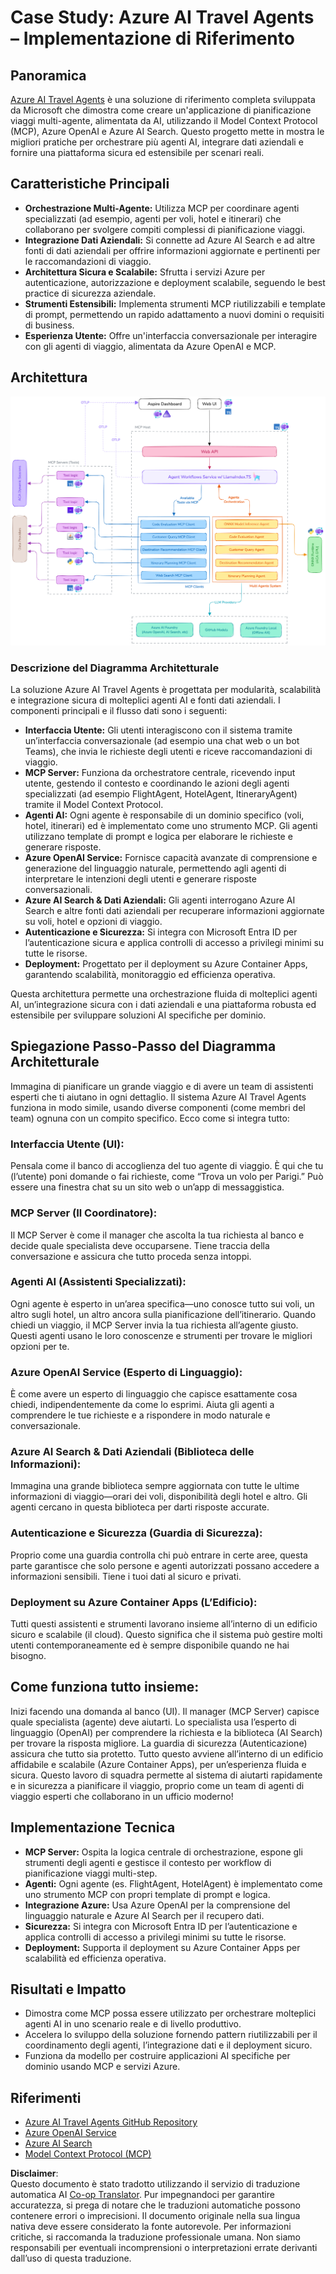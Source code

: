 <!--
CO_OP_TRANSLATOR_METADATA:
{
  "original_hash": "4d3415b9d2bf58bc69be07f945a69e07",
  "translation_date": "2025-06-13T21:46:37+00:00",
  "source_file": "09-CaseStudy/travelagentsample.md",
  "language_code": "it"
}
-->
# Case Study: Azure AI Travel Agents – Implementazione di Riferimento

## Panoramica

[Azure AI Travel Agents](https://github.com/Azure-Samples/azure-ai-travel-agents) è una soluzione di riferimento completa sviluppata da Microsoft che dimostra come creare un'applicazione di pianificazione viaggi multi-agente, alimentata da AI, utilizzando il Model Context Protocol (MCP), Azure OpenAI e Azure AI Search. Questo progetto mette in mostra le migliori pratiche per orchestrare più agenti AI, integrare dati aziendali e fornire una piattaforma sicura ed estensibile per scenari reali.

## Caratteristiche Principali
- **Orchestrazione Multi-Agente:** Utilizza MCP per coordinare agenti specializzati (ad esempio, agenti per voli, hotel e itinerari) che collaborano per svolgere compiti complessi di pianificazione viaggi.
- **Integrazione Dati Aziendali:** Si connette ad Azure AI Search e ad altre fonti di dati aziendali per offrire informazioni aggiornate e pertinenti per le raccomandazioni di viaggio.
- **Architettura Sicura e Scalabile:** Sfrutta i servizi Azure per autenticazione, autorizzazione e deployment scalabile, seguendo le best practice di sicurezza aziendale.
- **Strumenti Estensibili:** Implementa strumenti MCP riutilizzabili e template di prompt, permettendo un rapido adattamento a nuovi domini o requisiti di business.
- **Esperienza Utente:** Offre un'interfaccia conversazionale per interagire con gli agenti di viaggio, alimentata da Azure OpenAI e MCP.

## Architettura
![Architecture](https://raw.githubusercontent.com/Azure-Samples/azure-ai-travel-agents/main/docs/ai-travel-agents-architecture-diagram.png)

### Descrizione del Diagramma Architetturale

La soluzione Azure AI Travel Agents è progettata per modularità, scalabilità e integrazione sicura di molteplici agenti AI e fonti dati aziendali. I componenti principali e il flusso dati sono i seguenti:

- **Interfaccia Utente:** Gli utenti interagiscono con il sistema tramite un’interfaccia conversazionale (ad esempio una chat web o un bot Teams), che invia le richieste degli utenti e riceve raccomandazioni di viaggio.
- **MCP Server:** Funziona da orchestratore centrale, ricevendo input utente, gestendo il contesto e coordinando le azioni degli agenti specializzati (ad esempio FlightAgent, HotelAgent, ItineraryAgent) tramite il Model Context Protocol.
- **Agenti AI:** Ogni agente è responsabile di un dominio specifico (voli, hotel, itinerari) ed è implementato come uno strumento MCP. Gli agenti utilizzano template di prompt e logica per elaborare le richieste e generare risposte.
- **Azure OpenAI Service:** Fornisce capacità avanzate di comprensione e generazione del linguaggio naturale, permettendo agli agenti di interpretare le intenzioni degli utenti e generare risposte conversazionali.
- **Azure AI Search & Dati Aziendali:** Gli agenti interrogano Azure AI Search e altre fonti dati aziendali per recuperare informazioni aggiornate su voli, hotel e opzioni di viaggio.
- **Autenticazione e Sicurezza:** Si integra con Microsoft Entra ID per l’autenticazione sicura e applica controlli di accesso a privilegi minimi su tutte le risorse.
- **Deployment:** Progettato per il deployment su Azure Container Apps, garantendo scalabilità, monitoraggio ed efficienza operativa.

Questa architettura permette una orchestrazione fluida di molteplici agenti AI, un’integrazione sicura con i dati aziendali e una piattaforma robusta ed estensibile per sviluppare soluzioni AI specifiche per dominio.

## Spiegazione Passo-Passo del Diagramma Architetturale
Immagina di pianificare un grande viaggio e di avere un team di assistenti esperti che ti aiutano in ogni dettaglio. Il sistema Azure AI Travel Agents funziona in modo simile, usando diverse componenti (come membri del team) ognuna con un compito specifico. Ecco come si integra tutto:

### Interfaccia Utente (UI):
Pensala come il banco di accoglienza del tuo agente di viaggio. È qui che tu (l’utente) poni domande o fai richieste, come “Trova un volo per Parigi.” Può essere una finestra chat su un sito web o un’app di messaggistica.

### MCP Server (Il Coordinatore):
Il MCP Server è come il manager che ascolta la tua richiesta al banco e decide quale specialista deve occuparsene. Tiene traccia della conversazione e assicura che tutto proceda senza intoppi.

### Agenti AI (Assistenti Specializzati):
Ogni agente è esperto in un’area specifica—uno conosce tutto sui voli, un altro sugli hotel, un altro ancora sulla pianificazione dell’itinerario. Quando chiedi un viaggio, il MCP Server invia la tua richiesta all’agente giusto. Questi agenti usano le loro conoscenze e strumenti per trovare le migliori opzioni per te.

### Azure OpenAI Service (Esperto di Linguaggio):
È come avere un esperto di linguaggio che capisce esattamente cosa chiedi, indipendentemente da come lo esprimi. Aiuta gli agenti a comprendere le tue richieste e a rispondere in modo naturale e conversazionale.

### Azure AI Search & Dati Aziendali (Biblioteca delle Informazioni):
Immagina una grande biblioteca sempre aggiornata con tutte le ultime informazioni di viaggio—orari dei voli, disponibilità degli hotel e altro. Gli agenti cercano in questa biblioteca per darti risposte accurate.

### Autenticazione e Sicurezza (Guardia di Sicurezza):
Proprio come una guardia controlla chi può entrare in certe aree, questa parte garantisce che solo persone e agenti autorizzati possano accedere a informazioni sensibili. Tiene i tuoi dati al sicuro e privati.

### Deployment su Azure Container Apps (L’Edificio):
Tutti questi assistenti e strumenti lavorano insieme all’interno di un edificio sicuro e scalabile (il cloud). Questo significa che il sistema può gestire molti utenti contemporaneamente ed è sempre disponibile quando ne hai bisogno.

## Come funziona tutto insieme:

Inizi facendo una domanda al banco (UI).
Il manager (MCP Server) capisce quale specialista (agente) deve aiutarti.
Lo specialista usa l’esperto di linguaggio (OpenAI) per comprendere la richiesta e la biblioteca (AI Search) per trovare la risposta migliore.
La guardia di sicurezza (Autenticazione) assicura che tutto sia protetto.
Tutto questo avviene all’interno di un edificio affidabile e scalabile (Azure Container Apps), per un’esperienza fluida e sicura.
Questo lavoro di squadra permette al sistema di aiutarti rapidamente e in sicurezza a pianificare il viaggio, proprio come un team di agenti di viaggio esperti che collaborano in un ufficio moderno!

## Implementazione Tecnica
- **MCP Server:** Ospita la logica centrale di orchestrazione, espone gli strumenti degli agenti e gestisce il contesto per workflow di pianificazione viaggi multi-step.
- **Agenti:** Ogni agente (es. FlightAgent, HotelAgent) è implementato come uno strumento MCP con propri template di prompt e logica.
- **Integrazione Azure:** Usa Azure OpenAI per la comprensione del linguaggio naturale e Azure AI Search per il recupero dati.
- **Sicurezza:** Si integra con Microsoft Entra ID per l’autenticazione e applica controlli di accesso a privilegi minimi su tutte le risorse.
- **Deployment:** Supporta il deployment su Azure Container Apps per scalabilità ed efficienza operativa.

## Risultati e Impatto
- Dimostra come MCP possa essere utilizzato per orchestrare molteplici agenti AI in uno scenario reale e di livello produttivo.
- Accelera lo sviluppo della soluzione fornendo pattern riutilizzabili per il coordinamento degli agenti, l’integrazione dati e il deployment sicuro.
- Funziona da modello per costruire applicazioni AI specifiche per dominio usando MCP e servizi Azure.

## Riferimenti
- [Azure AI Travel Agents GitHub Repository](https://github.com/Azure-Samples/azure-ai-travel-agents)
- [Azure OpenAI Service](https://azure.microsoft.com/en-us/products/ai-services/openai-service/)
- [Azure AI Search](https://azure.microsoft.com/en-us/products/ai-services/ai-search/)
- [Model Context Protocol (MCP)](https://modelcontextprotocol.io/)

**Disclaimer**:  
Questo documento è stato tradotto utilizzando il servizio di traduzione automatica AI [Co-op Translator](https://github.com/Azure/co-op-translator). Pur impegnandoci per garantire accuratezza, si prega di notare che le traduzioni automatiche possono contenere errori o imprecisioni. Il documento originale nella sua lingua nativa deve essere considerato la fonte autorevole. Per informazioni critiche, si raccomanda la traduzione professionale umana. Non siamo responsabili per eventuali incomprensioni o interpretazioni errate derivanti dall’uso di questa traduzione.